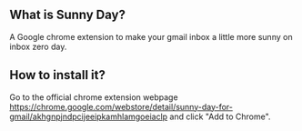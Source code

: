 ## What is Sunny Day?
A Google chrome extension to make your gmail inbox a little more sunny on inbox zero day.

## How to install it?

Go to the official chrome extension webpage https://chrome.google.com/webstore/detail/sunny-day-for-gmail/akhgnpjndpcijeeipkamhlamgoeiaclp and click "Add to Chrome".
